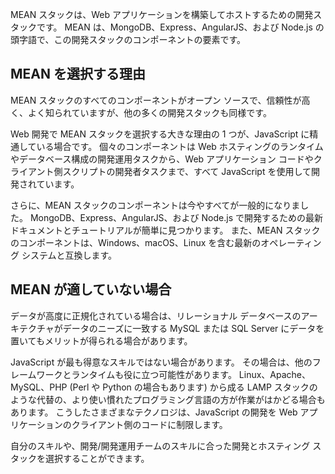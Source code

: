 MEAN スタックは、Web アプリケーションを構築してホストするための開発スタックです。 MEAN は、MongoDB、Express、AngularJS、および Node.js の頭字語で、この開発スタックのコンポーネントの要素です。

## <a name="why-would-i-pick-mean"></a>MEAN を選択する理由

MEAN スタックのすべてのコンポーネントがオープン ソースで、信頼性が高く、よく知られていますが、他の多くの開発スタックも同様です。 

Web 開発で MEAN スタックを選択する大きな理由の 1 つが、JavaScript に精通している場合です。 個々のコンポーネントは Web ホスティングのランタイムやデータベース構成の開発運用タスクから、Web アプリケーション コードやクライアント側スクリプトの開発者タスクまで、すべて JavaScript を使用して開発されています。

さらに、MEAN スタックのコンポーネントは今やすべてが一般的になりました。 MongoDB、Express、AngularJS、および Node.js で開発するための最新ドキュメントとチュートリアルが簡単に見つかります。 また、MEAN スタックのコンポーネントは、Windows、macOS、Linux を含む最新のオペレーティング システムと互換します。 

## <a name="why-might-mean-not-be-right-for-me"></a>MEAN が適していない場合

データが高度に正規化されている場合は、リレーショナル データベースのアーキテクチャがデータのニーズに一致する MySQL または SQL Server にデータを置いてもメリットが得られる場合があります。

JavaScript が最も得意なスキルではない場合があります。 その場合は、他のフレームワークとランタイムも役に立つ可能性があります。 Linux、Apache、MySQL、PHP (Perl や Python の場合もあります) から成る LAMP スタックのような代替の、より使い慣れたプログラミング言語の方が作業がはかどる場合もあります。 こうしたさまざまなテクノロジは、JavaScript の開発を Web アプリケーションのクライアント側のコードに制限します。

自分のスキルや、開発/開発運用チームのスキルに合った開発とホスティング スタックを選択することができます。
